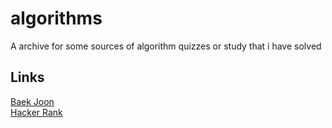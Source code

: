 # algorithms
A archive for some sources of algorithm quizzes or study that i have solved

## Links
[Baek Joon](https://www.acmicpc.net/user/jry9913)  
[Hacker Rank](https://www.hackerrank.com/TRUE_NERD)
